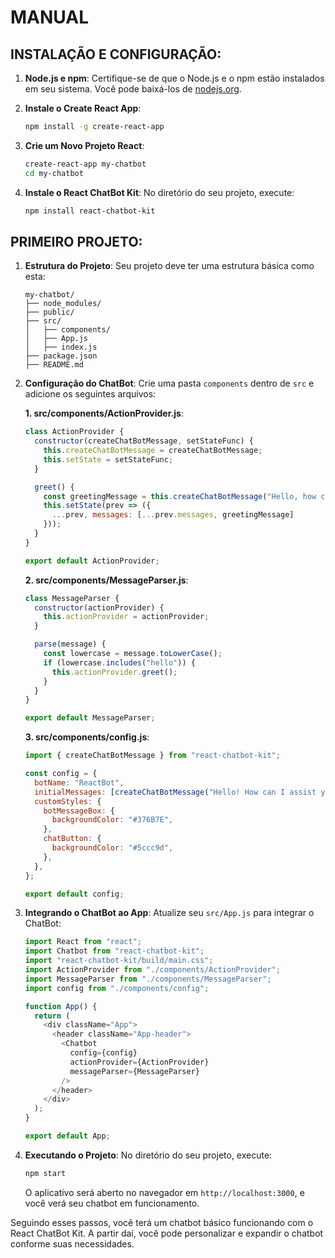 # MANUAL
## INSTALAÇÃO E CONFIGURAÇÃO:
1. **Node.js e npm**: Certifique-se de que o Node.js e o npm estão instalados em seu sistema. Você pode baixá-los de [nodejs.org](https://nodejs.org/).

2. **Instale o Create React App**:
   ```bash
   npm install -g create-react-app
   ```

3. **Crie um Novo Projeto React**:
   ```bash
   create-react-app my-chatbot
   cd my-chatbot
   ```

4. **Instale o React ChatBot Kit**:
   No diretório do seu projeto, execute:
   ```bash
   npm install react-chatbot-kit
   ```

## PRIMEIRO PROJETO:
1. **Estrutura do Projeto**:
   Seu projeto deve ter uma estrutura básica como esta:
   ```
   my-chatbot/
   ├── node_modules/
   ├── public/
   ├── src/
   │   ├── components/
   │   ├── App.js
   │   ├── index.js
   ├── package.json
   ├── README.md
   ```

2. **Configuração do ChatBot**:
   Crie uma pasta `components` dentro de `src` e adicione os seguintes arquivos:

   **1. src/components/ActionProvider.js**:
   ```javascript
   class ActionProvider {
     constructor(createChatBotMessage, setStateFunc) {
       this.createChatBotMessage = createChatBotMessage;
       this.setState = setStateFunc;
     }

     greet() {
       const greetingMessage = this.createChatBotMessage("Hello, how can I help you?");
       this.setState(prev => ({
         ...prev, messages: [...prev.messages, greetingMessage]
       }));
     }
   }

   export default ActionProvider;
   ```

   **2. src/components/MessageParser.js**:
   ```javascript
   class MessageParser {
     constructor(actionProvider) {
       this.actionProvider = actionProvider;
     }

     parse(message) {
       const lowercase = message.toLowerCase();
       if (lowercase.includes("hello")) {
         this.actionProvider.greet();
       }
     }
   }

   export default MessageParser;
   ```

   **3. src/components/config.js**:
   ```javascript
   import { createChatBotMessage } from "react-chatbot-kit";

   const config = {
     botName: "ReactBot",
     initialMessages: [createChatBotMessage("Hello! How can I assist you today?")],
     customStyles: {
       botMessageBox: {
         backgroundColor: "#376B7E",
       },
       chatButton: {
         backgroundColor: "#5ccc9d",
       },
     },
   };

   export default config;
   ```

3. **Integrando o ChatBot ao App**:
   Atualize seu `src/App.js` para integrar o ChatBot:
   ```javascript
   import React from "react";
   import Chatbot from "react-chatbot-kit";
   import "react-chatbot-kit/build/main.css";
   import ActionProvider from "./components/ActionProvider";
   import MessageParser from "./components/MessageParser";
   import config from "./components/config";

   function App() {
     return (
       <div className="App">
         <header className="App-header">
           <Chatbot 
             config={config} 
             actionProvider={ActionProvider} 
             messageParser={MessageParser} 
           />
         </header>
       </div>
     );
   }

   export default App;
   ```

4. **Executando o Projeto**:
   No diretório do seu projeto, execute:
   ```bash
   npm start
   ```

   O aplicativo será aberto no navegador em `http://localhost:3000`, e você verá seu chatbot em funcionamento.

Seguindo esses passos, você terá um chatbot básico funcionando com o React ChatBot Kit. A partir daí, você pode personalizar e expandir o chatbot conforme suas necessidades.